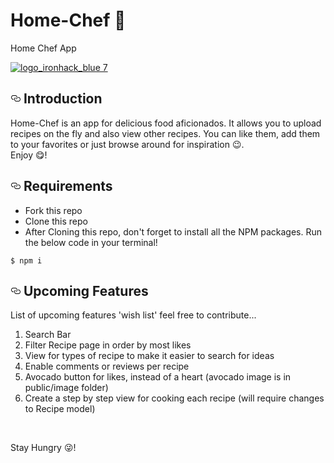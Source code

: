 # Home-Chef 🍖
Home Chef App

<p>
<a target="_blank" rel="noopener noreferrer" href="https://home-chef-ironhack.herokuapp.com"><img src="https://res.cloudinary.com/ironhack-nicolas/image/upload/v1552752490/Screen_Shot_2019-03-15_at_11.12.10_PM.png" alt="logo_ironhack_blue 7" style="max-width:100%;"></a>
</p>

<h2><a id="user-content-introduction" class="anchor" aria-hidden="true" href="#introduction"><svg class="octicon octicon-link" viewBox="0 0 16 16" version="1.1" width="16" height="16" aria-hidden="true"><path fill-rule="evenodd" d="M4 9h1v1H4c-1.5 0-3-1.69-3-3.5S2.55 3 4 3h4c1.45 0 3 1.69 3 3.5 0 1.41-.91 2.72-2 3.25V8.59c.58-.45 1-1.27 1-2.09C10 5.22 8.98 4 8 4H4c-.98 0-2 1.22-2 2.5S3 9 4 9zm9-3h-1v1h1c1 0 2 1.22 2 2.5S13.98 12 13 12H9c-.98 0-2-1.22-2-2.5 0-.83.42-1.64 1-2.09V6.25c-1.09.53-2 1.84-2 3.25C6 11.31 7.55 13 9 13h4c1.45 0 3-1.69 3-3.5S14.5 6 13 6z"></path></svg></a>
Introduction
</h2>

<p>Home-Chef is an app for delicious food aficionados. It allows you to upload recipes on the fly and also view other recipes. 
  You can like them, add them to your favorites or just browse around for inspiration 😉.
  <br>Enjoy 😋! 
</p>


<h2><a id="user-content-requirements" class="anchor" aria-hidden="true" href="#requirements"><svg class="octicon octicon-link" viewBox="0 0 16 16" version="1.1" width="16" height="16" aria-hidden="true"><path fill-rule="evenodd" d="M4 9h1v1H4c-1.5 0-3-1.69-3-3.5S2.55 3 4 3h4c1.45 0 3 1.69 3 3.5 0 1.41-.91 2.72-2 3.25V8.59c.58-.45 1-1.27 1-2.09C10 5.22 8.98 4 8 4H4c-.98 0-2 1.22-2 2.5S3 9 4 9zm9-3h-1v1h1c1 0 2 1.22 2 2.5S13.98 12 13 12H9c-.98 0-2-1.22-2-2.5 0-.83.42-1.64 1-2.09V6.25c-1.09.53-2 1.84-2 3.25C6 11.31 7.55 13 9 13h4c1.45 0 3-1.69 3-3.5S14.5 6 13 6z"></path></svg></a>
Requirements
</h2>
<ul>
  <li>Fork this repo</li>
  <li>Clone this repo</li>
  <li>After Cloning this repo, don't forget to install all the NPM packages. Run the below code in your terminal!</li>
</ul>
<pre><code>$ npm i
</code></pre>

<h2><a id="user-content-features" class="anchor" aria-hidden="true" href="#features"><svg class="octicon octicon-link" viewBox="0 0 16 16" version="1.1" width="16" height="16" aria-hidden="true"><path fill-rule="evenodd" d="M4 9h1v1H4c-1.5 0-3-1.69-3-3.5S2.55 3 4 3h4c1.45 0 3 1.69 3 3.5 0 1.41-.91 2.72-2 3.25V8.59c.58-.45 1-1.27 1-2.09C10 5.22 8.98 4 8 4H4c-.98 0-2 1.22-2 2.5S3 9 4 9zm9-3h-1v1h1c1 0 2 1.22 2 2.5S13.98 12 13 12H9c-.98 0-2-1.22-2-2.5 0-.83.42-1.64 1-2.09V6.25c-1.09.53-2 1.84-2 3.25C6 11.31 7.55 13 9 13h4c1.45 0 3-1.69 3-3.5S14.5 6 13 6z"></path></svg></a>
Upcoming Features
</h2>

<p>List of upcoming features 'wish list' feel free to contribute...
</p>

<ol>
<li>Search Bar</li>
<li>Filter Recipe page in order by most likes</li>
<li>View for types of recipe to make it easier to search for ideas</li>
<li>Enable comments or reviews per recipe</li>
<li>Avocado button for likes, instead of a heart (avocado image is in public/image folder)</li>
<li>Create a step by step view for cooking each recipe (will require changes to Recipe model)</li>
</ol>
<br>
<p>Stay Hungry 😜!</p>